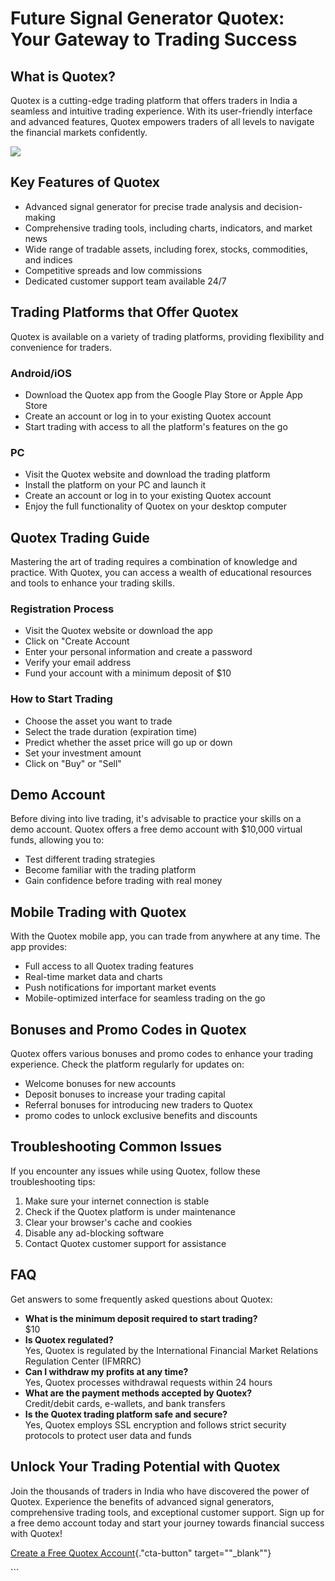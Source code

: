 # Future Signal Generator Quotex: Your Gateway to Trading Success

## What is Quotex?

Quotex is a cutting-edge trading platform that offers traders in India a
seamless and intuitive trading experience. With its user-friendly
interface and advanced features, Quotex empowers traders of all levels
to navigate the financial markets confidently.

[![](https://static.quotex.io/files/4_en/300_250.jpg)](https://traff.sbs/brokerqxlid)

## Key Features of Quotex

-   Advanced signal generator for precise trade analysis and
    decision-making
-   Comprehensive trading tools, including charts, indicators, and
    market news
-   Wide range of tradable assets, including forex, stocks, commodities,
    and indices
-   Competitive spreads and low commissions
-   Dedicated customer support team available 24/7

## Trading Platforms that Offer Quotex

Quotex is available on a variety of trading platforms, providing
flexibility and convenience for traders.

### Android/iOS

-   Download the Quotex app from the Google Play Store or Apple App
    Store
-   Create an account or log in to your existing Quotex account
-   Start trading with access to all the platform\'s features on the go

### PC

-   Visit the Quotex website and download the trading platform
-   Install the platform on your PC and launch it
-   Create an account or log in to your existing Quotex account
-   Enjoy the full functionality of Quotex on your desktop computer

## Quotex Trading Guide

Mastering the art of trading requires a combination of knowledge and
practice. With Quotex, you can access a wealth of educational resources
and tools to enhance your trading skills.

### Registration Process

-   Visit the Quotex website or download the app
-   Click on "Create Account
-   Enter your personal information and create a password
-   Verify your email address
-   Fund your account with a minimum deposit of \$10

### How to Start Trading

-   Choose the asset you want to trade
-   Select the trade duration (expiration time)
-   Predict whether the asset price will go up or down
-   Set your investment amount
-   Click on "Buy" or "Sell"

## Demo Account

Before diving into live trading, it\'s advisable to practice your skills
on a demo account. Quotex offers a free demo account with \$10,000
virtual funds, allowing you to:

-   Test different trading strategies
-   Become familiar with the trading platform
-   Gain confidence before trading with real money

## Mobile Trading with Quotex

With the Quotex mobile app, you can trade from anywhere at any time. The
app provides:

-   Full access to all Quotex trading features
-   Real-time market data and charts
-   Push notifications for important market events
-   Mobile-optimized interface for seamless trading on the go

## Bonuses and Promo Codes in Quotex

Quotex offers various bonuses and promo codes to enhance your trading
experience. Check the platform regularly for updates on:

-   Welcome bonuses for new accounts
-   Deposit bonuses to increase your trading capital
-   Referral bonuses for introducing new traders to Quotex
-   promo codes to unlock exclusive benefits and discounts

## Troubleshooting Common Issues

If you encounter any issues while using Quotex, follow these
troubleshooting tips:

1.  Make sure your internet connection is stable
2.  Check if the Quotex platform is under maintenance
3.  Clear your browser\'s cache and cookies
4.  Disable any ad-blocking software
5.  Contact Quotex customer support for assistance

## FAQ

Get answers to some frequently asked questions about Quotex:

-   **What is the minimum deposit required to start trading?**\
    \$10
-   **Is Quotex regulated?**\
    Yes, Quotex is regulated by the International Financial Market
    Relations Regulation Center (IFMRRC)
-   **Can I withdraw my profits at any time?**\
    Yes, Quotex processes withdrawal requests within 24 hours
-   **What are the payment methods accepted by Quotex?**\
    Credit/debit cards, e-wallets, and bank transfers
-   **Is the Quotex trading platform safe and secure?**\
    Yes, Quotex employs SSL encryption and follows strict security
    protocols to protect user data and funds

## Unlock Your Trading Potential with Quotex

Join the thousands of traders in India who have discovered the power of
Quotex. Experience the benefits of advanced signal generators,
comprehensive trading tools, and exceptional customer support. Sign up
for a free demo account today and start your journey towards financial
success with Quotex!

[Create a Free Quotex
Account](\%22https://traff.sbs/brokerqxlid\%22){."cta-button"
target=""_blank""}

\`\`\`

